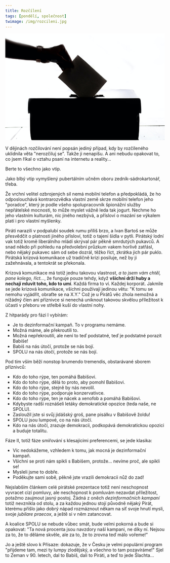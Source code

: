 ```yaml
---
title: Rozčílení
tags: [pondělí, společnost]
twimage: /img/rozcileni.jpg
---
```


![cover](/img/rozcileni.jpg)

V dějinách rozčilování není popsán jediný případ, kdy by rozčíleného uklidnila věta "nerozčiluj se". Takže ji nenapíšu. A ani nebudu opakovat to, co jsem říkal o vztahu psaní na internetu a reality...

Berte to všechno jako vtip.

Jako blbý vtip vymyšlený pubertálním učněm oboru zedník-sádrokartonář, třeba.

Že vrchní velitel ozbrojených sil nemá mobilní telefon a předpokládá, že ho odposlouchává kontrarozvědka vlastní země skrze mobilní telefon jeho "poradce", který je podle všeho spolupracovník špionážní služby nepřátelské mocnosti, to může myslet vážně leda tak jogurt. Nechme ho jeho vlastním kulturám, nic jiného nezbývá, a přísloví o mazání se výkalem platí i pro vlastní myšlenky.

Piráti narazili v podpalubí soudek rumu příliš brzo, a Ivan Bartoš se může přesvědčit o platnosti jiného přísloví, totiž o tajení šídla v pytli. Pirátský lodní vak totiž kromě liberálního mládí skrýval pár pěkně smrdutých pukavců. A snad někdo při pohledu na předvolební průzkum vakem horlivě zatřásl, nebo nějaký pukavec sám od sebe dozrál, těžko říct, zkrátka jich pár puklo. Pirátská krizová komunikace už tradičně krizi posiluje, než by ji zažehnávala, a tentokrát se překonala.

Krizová komunikace má totiž jednu takovou vlastnost, _a to jsem vám chtěl, pane kolego, říct..._, že funguje pouze tehdy, když **všichni drží huby a nechají mluvit toho, kdo to umí**. Každá firma to ví. Každej korporát. Jakmile se jede krizová komunikace, všichni používají jedinou větu: "K tomu se nemohu vyjádřit, obraťte se na X.Y." Což je u Pirátů věc zhola nemožná a nižádný člen ani příznivce si nenechá uniknout takovou skvělou příležitost k účasti v přeboru ve střelbě kuší do vlastní nohy.

Z hitparády pro fázi I vybírám:

- Je to dezinformační kampaň. To v programu nemáme.
- Možná máme, ale překroutili to.
- Možná nepřekroutili, ale není to teď podstatné, teď je podstatné porazit Babiše!
- Babiš na nás útočí, protože se nás bojí.
- SPOLU na nás útočí, protože se nás bojí.

Pod tím vším běží nonstop brumendo tremendis, obstarávané sborem příznivců:

- Kdo do toho rýpe, ten pomáhá Babišovi.
- Kdo do toho rýpe, dělá to proto, aby pomohl Babišovi.
- Kdo do toho rýpe, stejně by nás nevolil.
- Kdo do toho rýpe, podporuje konzervativce.
- Kdo do toho rýpe, ten je nácek a xenofob a pomáhá Babišovi.
- Kdybyste radši roznášeli letáky demokratické opozice (teda naše, ne SPOLU).
- Zasloužil jste si svůj jidášský groš, pane pisálku v Babišově žoldu!
- SPOLU jsou lumpové, co na nás útočí.
- Kdo na nás útočí, zrazuje demokracii, podkopává demokratickou opozici a buduje totalitu.

Fáze II, totiž fáze smiřování s klesajícími preferencemi, se jede klasika:

- Víc nedokážeme, vzhledem k tomu, jak mocná je dezinformační kampaň.
- Všichni se proti nám spikli s Babišem, protože... nevíme proč, ale spikli se!
- Mysleli jsme to dobře.
- Poděkujte sami sobě, pěkně jste vrazili demokracii nůž do zad!

Nejslabším článkem celé pirátské prezentace totiž není neschopnost vyvracet cizí pomluvy, ale neschopnost k pomluvám nezavdat příležitost, potažmo zaujmout jasný postoj. Žádná z oněch _dezinformačních kampaní_ totiž nevznikla od stolu, a za každou jednou stojí původně nějaký Pirát, kterému přišlo jako dobrý nápad rozmáznout někam na síť svoje hnutí mysli, svoje _jubilare praecox_, a ještě si v něm zatancovat.

A koalice SPOLU se nebude vůbec smát, bude velmi pokorná a bude si opakovat: "Ta nová procenta jsou navzdory naší kampani, ne díky ní. Nejsou za to, že to děláme skvěle, ale za to, že to zrovna teď málo vořeme!"

Jo a ještě slovo k Přísaze: dokazuje, že v Česku je velmi populární program "přijdeme tam, mezi ty lumpy zlodějský, a všechno to tam pozavíráme!" Sjel to Zeman v 90. letech, dal to Babiš, dali to Piráti, a teď to jede Šlachta...